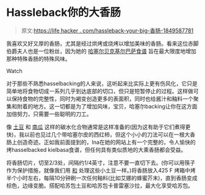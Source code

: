 # Hassleback你的大香肠

> 原文:[https://life hacker . com/hassleback-your-big-香肠-1849587781](https://lifehacker.com/hassleback-your-big-sausages-1849587781)

我喜欢又好又厚的香肠，尤其是经过烘烤或烧烤以增加美味的香肠。看来这位赤脚伯爵夫人也是一位粉丝，因为她的 [哈塞尔贝克基尔巴萨食谱](https://barefootcontessa.com/recipes/hasselback-kielbasa) 旨在最大限度地增加那种特殊香肠的特殊风味。

Watch

对于那些不熟悉hasselbacking的人来说，这听起来比实际上更有伤风化，它只是简单地将食物切成一系列几乎到达底部的切口，但只是短暂停止的过程。这样做可以保持食物的完整性，同时为褐变创造更多的表面积，同时也给酱汁和釉料一个聚集和附着的地方。这一切都是为了增加风味，宝贝，哈塞尔backing让你在这方面加倍努力，只需要一些聪明的刀工。

像 [土豆](https://lifehacker.com/air-fry-some-tiny-hasselback-potatoes-1846054351) 和 [南瓜](https://lifehacker.com/this-miso-glazed-hasselback-delicata-squash-is-a-real-s-1829813415) 这样的碳水化合物通常是这样准备的(因为这有助于它们煮得更快)，我以前也见过几个带哈塞尔皮的西红柿，但这个小小的刀法可以在一根大香肠上创造奇迹。正如我前面提到的，Ina在她的网站上有一个完整的，令人愉快的烤hasselbacked kielbasa食谱，但任何具有类似质地的大熏香肠都会受益。

将香肠切片，切至2/3处，间隔约1/4英寸，注意不要一直切下去。(你可以用筷子作为保护措施，就像我们用 [和](https://lifehacker.com/air-fry-some-tiny-hasselback-potatoes-1846054351) 处理这些小土豆一样。)将香肠放入425 F 烤箱中烤半个小时左右，每隔10分钟刷一次任何釉料(比如艾娜的蜂蜜芥末)，直到香肠变成棕色，边缘变脆。搭配哈苏包土豆和哈苏包卡普雷塞沙拉，最大化享受哈苏包。